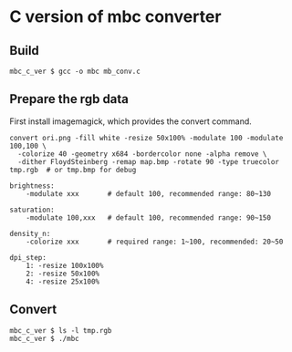 C version of mbc converter
======

## Build
```
mbc_c_ver $ gcc -o mbc mb_conv.c
```

## Prepare the rgb data

First install imagemagick, which provides the convert command.

```
convert ori.png -fill white -resize 50x100% -modulate 100 -modulate 100,100 \
  -colorize 40 -geometry x684 -bordercolor none -alpha remove \
  -dither FloydSteinberg -remap map.bmp -rotate 90 -type truecolor tmp.rgb  # or tmp.bmp for debug
```

```
brightness:
    -modulate xxx       # default 100, recommended range: 80~130

saturation:
    -modulate 100,xxx   # default 100, recommended range: 90~150

density_n:
    -colorize xxx       # required range: 1~100, recommended: 20~50

dpi_step:
    1: -resize 100x100%
    2: -resize 50x100%
    4: -resize 25x100%
```

## Convert

```
mbc_c_ver $ ls -l tmp.rgb
mbc_c_ver $ ./mbc
```

